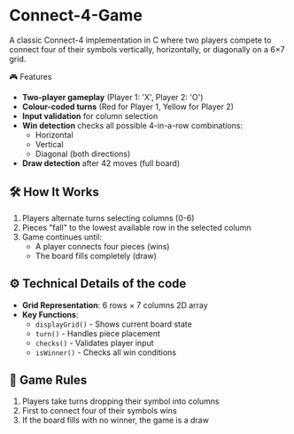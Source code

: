 # Connect-4-Game

A classic Connect-4 implementation in C where two players compete to connect four of their symbols vertically, horizontally, or diagonally on a 6×7 grid.

🎮 Features
- **Two-player gameplay** (Player 1: 'X', Player 2: 'O')
- **Colour-coded turns** (Red for Player 1, Yellow for Player 2)
- **Input validation** for column selection
- **Win detection** checks all possible 4-in-a-row combinations:
  - Horizontal
  - Vertical
  - Diagonal (both directions)
- **Draw detection** after 42 moves (full board)

## 🛠️ How It Works
1. Players alternate turns selecting columns (0-6)
2. Pieces "fall" to the lowest available row in the selected column
3. Game continues until:
   - A player connects four pieces (wins)
   - The board fills completely (draw)

## ⚙️ Technical Details of the code
- **Grid Representation**: 6 rows × 7 columns 2D array
- **Key Functions**:
  - `displayGrid()` - Shows current board state
  - `turn()` - Handles piece placement
  - `checks()` - Validates player input
  - `isWinner()` - Checks all win conditions


## 🎯 Game Rules
1. Players take turns dropping their symbol into columns
2. First to connect four of their symbols wins
3. If the board fills with no winner, the game is a draw

